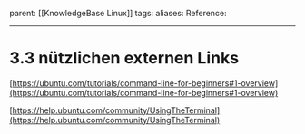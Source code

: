 parent: [[KnowledgeBase Linux]]
tags:
aliases: 
Reference:

---
# 3.3 nützlichen externen Links

[https://ubuntu.com/tutorials/command-line-for-beginners#1-overview](https://ubuntu.com/tutorials/command-line-for-beginners#1-overview)

[https://help.ubuntu.com/community/UsingTheTerminal](https://help.ubuntu.com/community/UsingTheTerminal)